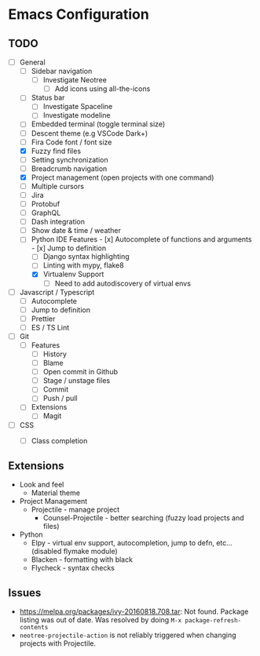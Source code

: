# Emacs Configuration

## TODO
- [ ] General
    - [ ] Sidebar navigation
      - [ ] Investigate Neotree
        - [ ] Add icons using all-the-icons
    - [ ] Status bar
      - [ ] Investigate Spaceline
      - [ ] Investigate modeline
    - [ ] Embedded terminal (toggle terminal size)
    - [ ] Descent theme (e.g VSCode Dark+)
    - [ ] Fira Code font / font size
    - [x] Fuzzy find files
    - [ ] Setting synchronization
    - [ ] Breadcrumb navigation
    - [x] Project management (open projects with one command)
    - [ ] Multiple cursors
    - [ ] Jira
    - [ ] Protobuf
    - [ ] GraphQL
    - [ ] Dash integration
    - [ ] Show date & time / weather
    - [ ] Python IDE Features
          - [x] Autocomplete of functions and arguments
          - [x] Jump to definition
	  - [ ] Django syntax highlighting
	  - [ ] Linting with mypy, flake8
	  - [x] Virtualenv Support
	    - [ ] Need to add autodiscovery of virtual envs
- [ ] Javascript / Typescript
	- [ ] Autocomplete
	- [ ] Jump to definition
	- [ ] Prettier
	- [ ] ES / TS Lint
- [ ] Git
  - [ ] Features
    - [ ] History
    - [ ] Blame
    - [ ] Open commit in Github
    - [ ] Stage / unstage files
    - [ ] Commit
    - [ ] Push / pull
  - [ ] Extensions
    - [ ] Magit
- [ ] CSS
	- [ ] Class completion


## Extensions

- Look and feel
  - Material theme
- Project Management
  - Projectile - manage project
    - Counsel-Projectile - better searching (fuzzy load projects and files)
- Python
  - Elpy - virtual env support, autocompletion, jump to defn, etc... (disabled flymake module)
  - Blacken - formatting with black
  - Flycheck - syntax checks

## Issues
- https://melpa.org/packages/ivy-20160818.708.tar: Not found. Package listing
  was out of date. Was resolved by doing `M-x package-refresh-contents`
- `neotree-projectile-action` is not reliably triggered when changing projects
  with Projectile.